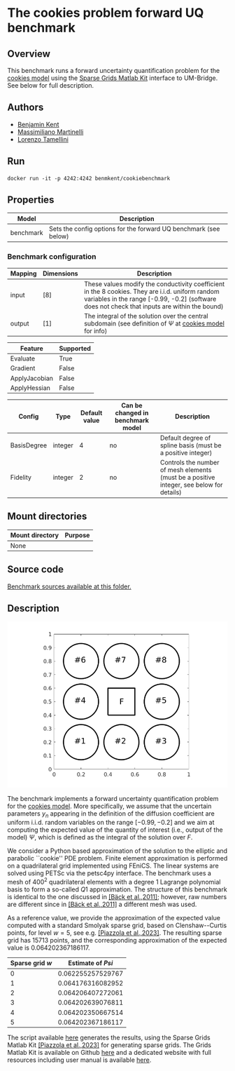 # The cookies problem forward UQ benchmark

## Overview

This benchmark runs a forward uncertainty quantification problem for the [cookies model](https://github.com/UM-Bridge/benchmarks/tree/main/models/cookies-problem/README.md) using the [Sparse Grids Matlab Kit](https://github.com/lorenzo-tamellini/sparse-grids-matlab-kit) interface to UM-Bridge. See below for full description.

## Authors
- [Benjamin Kent](kent@imati.cnr.it)
- [Massimiliano Martinelli](mailto:martinelli@imati.cnr.it)
- [Lorenzo Tamellini](mailto:tamellini@imati.cnr.it)

## Run
```
docker run -it -p 4242:4242 benmkent/cookiebenchmark
```

## Properties

Model     | Description
---       | ---
benchmark | Sets the config options for the forward UQ benchmark (see below)

### Benchmark configuration

Mapping | Dimensions   | Description
---     |---           |---
input   | [8]          | These values modify the conductivity coefficient in the 8 cookies. They are i.i.d. uniform random variables in the range [-0.99, -0.2] (software does not check that inputs are within the bound) 
output  | \[1\]        | The integral of the solution over the central subdomain (see definition of $\Psi$ at [cookies model](https://github.com/UM-Bridge/benchmarks/tree/main/models/cookies-problem/README.md) for info)

Feature       | Supported
---           |---
Evaluate      | True
Gradient      | False
ApplyJacobian | False
ApplyHessian  | False

Config        | Type    | Default value   	| Can be changed in benchmark model	| Description
---           |---      |---      		|---		  			| ---	
BasisDegree   | integer | 4       		| no					| Default degree of spline basis (must be a positive integer)
Fidelity      | integer | 2       		| no					| Controls the number of mesh elements (must be a positive integer, see below for details)


## Mount directories
Mount directory | Purpose
---             |---
None            | 

## Source code

[Benchmark sources available at this folder.](https://github.com/UM-Bridge/benchmarks/tree/main/benchmarks/cookies-problem)

## Description

![cookies-problem](https://raw.githubusercontent.com/UM-Bridge/benchmarks/main/models/cookies-problem/cookies_domain.png "geometry of the cookies problem")

The benchmark implements a forward uncertainty quantification problem for the [cookies model](https://github.com/UM-Bridge/benchmarks/tree/main/models/fenics-cookies-problem/README.md). More specifically, we assume that the uncertain parameters $y_n$ appearing in the definition of the diffusion coefficient are uniform i.i.d. random variables on the range $[-0.99, -0.2]$ and we aim at computing the expected value of the quantity of interest (i.e., output of the model) $\Psi$, which is defined as the integral of the solution over $F$.

We consider a Python based approximation of the solution to the elliptic and parabolic ``cookie'' PDE problem.
Finite element approximation is performed on a quadrilateral grid implemented using FEniCS.
The linear systems are solved using PETSc via the petsc4py interface.
The benchmark uses a mesh of $400^2$ quadrilateral elements with a degree $1$ Lagrange polynomial basis to form a so-called $Q1$ approximation.
The structure of this benchmark is identical to the one discussed in [[Bäck et al.,2011]](https://doi.org/10.1007/978-3-642-15337-2_3); however, raw numbers are different since in [[Bäck et al.,2011]](https://doi.org/10.1007/978-3-642-15337-2_3) a different mesh was used.

<!-- The PDE is solved with an IGA solver that uses as basis splines of degree $p=4$ and maximal regularity, i.e. of continuity $3$, and the mesh has $200 \times 200$ elements (i.e., the fidelity config parameter is set to $2$). The structure of this benchmark is identical to the one discussed in [[Bäck et al.,2011]](https://doi.org/10.1007/978-3-642-15337-2_3); however, raw numbers are different since in [[Bäck et al.,2011]](https://doi.org/10.1007/978-3-642-15337-2_3) the PDE solver employed was different (standard FEM with piecewise linear basis) and the mesh was also different. -->


As a reference value, we provide the approximation of the expected value computed with a standard Smolyak sparse grid, based on Clenshaw--Curtis points, for level $w=5$, see e.g. [[Piazzola et al.,2023]](https://doi.org/10.48550/arXiv.2203.09314). The resulting sparse grid has 15713 points, and the corresponding approximation of the expected value is $0.064202367186117$.

Sparse grid $w$ | Estimate of $Psi$
----------------|-------------------
0               |  0.062255257529767
1               |  0.064176316082952
2               |  0.064206407272061
3               |  0.064202639076811
4               |  0.064202350667514
5               |  0.064202367186117


The script available [here](https://github.com/UM-Bridge/benchmarks/tree/main/benchmarks/cookies-problem/run_forward_benchmark_in_matlab.m) generates the results, using the Sparse Grids Matlab Kit [[Piazzola et al.,2023]](https://doi.org/10.48550/arXiv.2203.09314) for generating sparse grids. The Grids Matlab Kit is available on Github [here](https://github.com/lorenzo-tamellini/sparse-grids-matlab-kit) and a dedicated website with full resources including user manual is available [here](https://sites.google.com/view/sparse-grids-kit).